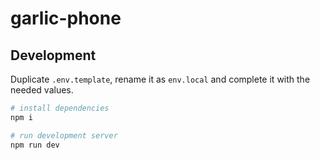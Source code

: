 # garlic-phone

## Development

Duplicate `.env.template`, rename it as `env.local` and complete it with the needed values.

```bash
# install dependencies
npm i

# run development server
npm run dev
```

